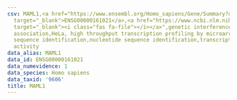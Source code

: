 ```yaml
---
csv: MAML1,<a href="https://www.ensembl.org/Homo_sapiens/Gene/Summary?db=core;g=ENSG00000161021"
  target="_blank">ENSG00000161021</a>,<a href="https://www.ncbi.nlm.nih.gov/pubmed/17216044"
  target="_blank"><i class="fas fa-file"></i></a>",genetic interference,functional
  association,HeLa, high throughput transcription profiling by microarray,nucleotide
  sequence identification,nucleotide sequence identification,transcriptional regulation,down-regulates
  activity
data_alias: MAML1
data_id: ENSG00000161021
data_numevidence: 1
data_species: Homo sapiens
data_taxid: '9606'
title: MAML1
---
```

